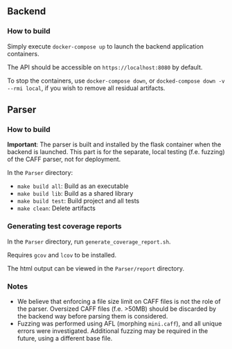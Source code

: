## Backend

### How to build
Simply execute `docker-compose up` to launch the backend application containers.

The API should be accessible on `https://localhost:8080` by default.

To stop the containers, use `docker-compose down`, or `docked-compose down -v --rmi local`, if you wish to remove all residual artifacts.

## Parser

### How to build
**Important**: The parser is built and installed by the flask container when the backend is launched.
This part is for the separate, local testing (f.e. fuzzing) of the CAFF parser, not for deployment.

In the `Parser` directory:
- `make build all`: Build as an executable
- `make build lib`: Build as a shared library
- `make build test`: Build project and all tests
- `make clean`: Delete artifacts

### Generating test coverage reports
In the `Parser` directory, run `generate_coverage_report.sh`.

Requires `gcov` and `lcov` to be installed.

The html output can be viewed in the `Parser/report` directory.

### Notes
- We believe that enforcing a file size limit on CAFF files is not the role of the parser. Oversized CAFF files (f.e. >50MB) should be discarded by the backend way before parsing them is considered.
- Fuzzing was performed using AFL (morphing `mini.caff`), and all unique errors were investigated. Additional fuzzing may be required in the future, using a different base file.
